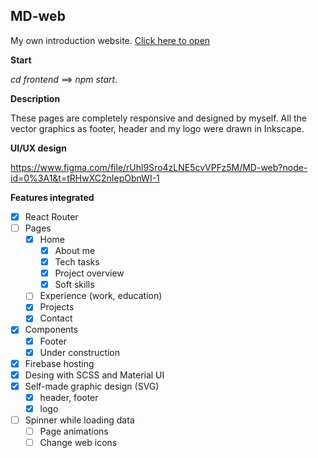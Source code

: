 ## MD-web
My own introduction website.
[Click here to open](markdemeter-dev.web.app)

**Start**

*cd frontend* ==> *npm start*.

**Description**

These pages are completely responsive and designed by myself. All the vector graphics as footer, header and my logo were drawn in Inkscape.

**UI/UX design**

https://www.figma.com/file/rUhl9Sro4zLNE5cvVPFz5M/MD-web?node-id=0%3A1&t=tRHwXC2nIepObnWI-1

**Features integrated**
 - [x] React Router
 - [ ] Pages
	 - [x] Home
		 - [x] About me
		 - [x] Tech tasks
		 - [x] Project overview
		 - [x] Soft skills
	 - [ ] Experience (work, education)
	 - [x] Projects
	 - [x] Contact
 - [x] Components
	 - [x] Footer
	 - [x] Under construction
 - [x] Firebase hosting
 - [x] Desing with SCSS and Material UI
 - [x] Self-made graphic design (SVG)
	 - [x] header, footer
	 - [x] logo
 - [ ] Spinner while loading data
	- [ ] Page animations
	- [ ] Change web icons